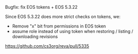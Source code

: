 Bugfix: fix EOS tokens + EOS 5.3.22

Since EOS 5.3.22 does more strict checks on tokens, we:
*  Remove "x" bit from permissions in EOS token
*  assume role instead of using token when restoring / listing / downloading revisions

https://github.com/cs3org/reva/pull/5335

